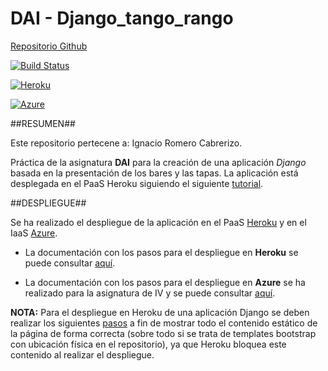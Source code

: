# DAI - Django_tango_rango

[Repositorio Github](https://github.com/nachobit/DAI_bares.git)

[![Build Status](https://snap-ci.com/nachobit/DAI_bares/branch/master/build_image)](https://snap-ci.com/nachobit/DAI_bares/branch/master)

[![Heroku](https://www.herokucdn.com/deploy/button.png)](https://baresdai.herokuapp.com/rango)

[![Azure](http://azuredeploy.net/deploybutton.png)](baresnacho-service-gkdzg.cloudapp.net:8000/rango)

##RESUMEN##

Este repositorio pertecene a: Ignacio Romero Cabrerizo.

Práctica de la asignatura **DAI** para la creación de una aplicación *Django* basada en la presentación de los bares y las tapas. La aplicación está desplegada en el PaaS Heroku siguiendo el siguiente [tutorial](http://www.tangowithdjango.com/book17/index.html).

##DESPLIEGUE##

Se ha realizado el despliegue de la aplicación en el PaaS [Heroku](https://www.heroku.com) y en el IaaS [Azure](https://azure.microsoft.com/es-es/).

- La documentación con los pasos para el despliegue en **Heroku** se puede consultar [aquí](https://github.com/nachobit/DAI_bares/blob/master/documentos/heroku.md).

- La documentación con los pasos para el despliegue en **Azure** se ha realizado para la asignatura de IV y se puede consultar [aquí](https://github.com/nachobit/IV_PR_OpenOrder/blob/master/documentacion/azure.md).


**NOTA:** Para el despliegue en Heroku de una aplicación Django se deben realizar los siguientes [pasos](https://github.com/nachobit/DAI_bares/blob/master/documentos/contenido.md) a fin de mostrar todo el contenido estático de la página de forma correcta (sobre todo si se trata de templates bootstrap con ubicación física en el repositorio), ya que Heroku bloquea este contenido al realizar el despliegue.


